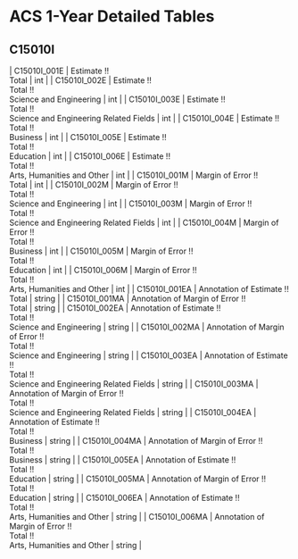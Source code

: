 # ACS 1-Year Detailed Tables

## C15010I

| C15010I_001E | Estimate !!<br>Total | int |
| C15010I_002E | Estimate !!<br>Total !!<br>Science and Engineering | int |
| C15010I_003E | Estimate !!<br>Total !!<br>Science and Engineering Related Fields | int |
| C15010I_004E | Estimate !!<br>Total !!<br>Business | int |
| C15010I_005E | Estimate !!<br>Total !!<br>Education | int |
| C15010I_006E | Estimate !!<br>Total !!<br>Arts, Humanities and Other | int |
| C15010I_001M | Margin of Error !!<br>Total | int |
| C15010I_002M | Margin of Error !!<br>Total !!<br>Science and Engineering | int |
| C15010I_003M | Margin of Error !!<br>Total !!<br>Science and Engineering Related Fields | int |
| C15010I_004M | Margin of Error !!<br>Total !!<br>Business | int |
| C15010I_005M | Margin of Error !!<br>Total !!<br>Education | int |
| C15010I_006M | Margin of Error !!<br>Total !!<br>Arts, Humanities and Other | int |
| C15010I_001EA | Annotation of Estimate !!<br>Total | string |
| C15010I_001MA | Annotation of Margin of Error !!<br>Total | string |
| C15010I_002EA | Annotation of Estimate !!<br>Total !!<br>Science and Engineering | string |
| C15010I_002MA | Annotation of Margin of Error !!<br>Total !!<br>Science and Engineering | string |
| C15010I_003EA | Annotation of Estimate !!<br>Total !!<br>Science and Engineering Related Fields | string |
| C15010I_003MA | Annotation of Margin of Error !!<br>Total !!<br>Science and Engineering Related Fields | string |
| C15010I_004EA | Annotation of Estimate !!<br>Total !!<br>Business | string |
| C15010I_004MA | Annotation of Margin of Error !!<br>Total !!<br>Business | string |
| C15010I_005EA | Annotation of Estimate !!<br>Total !!<br>Education | string |
| C15010I_005MA | Annotation of Margin of Error !!<br>Total !!<br>Education | string |
| C15010I_006EA | Annotation of Estimate !!<br>Total !!<br>Arts, Humanities and Other | string |
| C15010I_006MA | Annotation of Margin of Error !!<br>Total !!<br>Arts, Humanities and Other | string |

